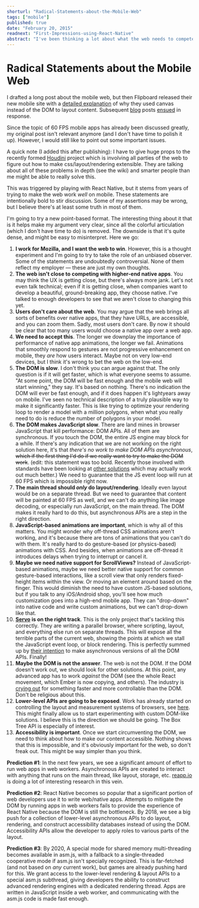 ```yaml
---
shorturl: "Radical-Statements-about-the-Mobile-Web"
tags: ["mobile"]
published: true
date: "February 20, 2015"
readnext: "First-Impressions-using-React-Native"
abstract: "I've been thinking a lot about what the web needs to compete with high-end native mobile apps. This is a list of bold statements that I think warrant discussion for getting the web to perform well on mobile."
---
```


# Radical Statements about the Mobile Web

I drafted a long post about the mobile web, but then Flipboard released their new mobile site with a [detailed explanation](http://engineering.flipboard.com/2015/02/mobile-web/) of why they used canvas instead of the DOM to layout content. Subsequent [blog](http://rachelnabors.com/2015/02/15/accessibility-vs-ux/) posts [ensued](http://christianheilmann.com/2015/02/15/flipboard-and-the-mobile-web-dream/) in response.

Since the topic of 60 FPS mobile apps has already been discussed greatly, my original post isn't relevant anymore (and I don't have time to polish it up). However, I would still like to point out some important issues.

A quick note (I added this after publishing): I have to give huge props to the recently formed [Houdini](https://wiki.css-houdini.org/) project which is involving all parties of the web to figure out how to make css/layout/rendering extensible. They are talking about all of these problems in depth (see the wiki) and smarter people than me might be able to really solve this.

This was triggered by playing with React Native, but it stems from years of trying to make the web work *well* on mobile. These statements are intentionally bold to stir discussion. Some of my assertions may be wrong, but I believe there's at least some truth in most of them.

I'm going to try a new point-based format. The interesting thing about it that is it helps make my argument very clear, since all the colorful articulation (which I don't have time to do) is removed. The downside is that it's quite dense, and might be easy to misinterpret. Here we go:

1. **I work for Mozilla, and I want the web to win**. However, this is a thought experiment and I'm going to try to take the role of an unbiased observer. Some of the statements are undoubtedly controversial. None of them reflect my employer &mdash; these are just my own thoughts.
2. **The web isn't close to competing with higher-end native apps**. You may think the UX is getting close, but there's always more jank. Let's not even talk technical; even if it is getting close, when companies want to develop a beautiful, ground-breaking app, they choose native. I've talked to enough developers to see that we aren't close to changing this yet.
4. **Users don't care about the web**. You may argue that the web brings all sorts of benefits over native apps, that they have URLs, are accessible, and you can zoom them. Sadly, most users don't care. By now it should be clear that too many users would choose a native app over a web app.
3. **We need to accept this**. The longer we downplay the importance of performance of native app animations, the longer we fail. Animations that smoothly respond to gestures are not progressive enhancement on mobile, they *are* how users interact. Maybe not on very low-end devices, but I think it's wrong to bet the web on the low-end.
4. **The DOM is slow**. I don't think you can argue against that. The only question is if it will get faster, which is what everyone seems to assume. "At some point, the DOM will be fast enough and the mobile web will start winning," they say. It's based on nothing. There's no indication the DOM will ever be fast enough, and if it does happen it's lightyears away on mobile. I've seen no technical description of a truly plausible way to make it significantly faster. This is like trying to optimize your rendering loop to render a model with a million polygons, when what you really need to do is reduce the number of polygons in your model.
5. **The DOM makes JavaScript slow**. There are land mines in browser JavaScript that kill performance: DOM APIs. All of them are synchronous. If you touch the DOM, the entire JS engine may block for a while. If there's any indication that we are not working on the right solution here, it's that *there's no work to make DOM APIs asynchronous*, <strike>which if the first thing I'd do if we really want to try to make the DOM work</strike>. (edit: this statement was too bold. Recently those involved with standards have been looking at [other solutions](https://groups.google.com/forum/#!topic/mozilla.dev.servo/m4g6fnmYOoI) which may actually work out much better.) We need to guarantee that the JS event loop will run at 60 FPS which is impossible right now.
6. **The main thread should *only* do layout/rendering**. Ideally even layout would be on a separate thread. But we need to guarantee that content will be painted at 60 FPS as well, and we can't do anything like image decoding, or especially run JavaScript, on the main thread. The DOM makes it really hard to do this, but asynchronous APIs are a step in the right direction.
6. **JavaScript-based animations are important**, which is why all of this matters. You might wonder why off-thread CSS animations aren't working, and it's because there are tons of animations that you can't do with them. It's really hard to do gesture-based (or physics-based) animations with CSS. And besides, when animations are off-thread it introduces delays when trying to interrupt or cancel it.
7. **Maybe we need native support for ScrollViews?** Instead of JavaScript-based animations, maybe we need better native support for common gesture-based interactions, like a scroll view that only renders fixed-height items within the view. Or moving an element around based on the finger. This would diminish the need to have custom JS-based solutions, but if you talk to any iOS/Android shop, you'll see how much customization goes into a high-end mobile app. They can "drop-down" into native code and write custom animations, but we can't drop-down like that.
8. **[Servo](https://github.com/servo/servo) is on the right track**. This is the only project that's tackling this correctly. They are writing a parallel browser, where scripting, layout, and everything else run on separate threads. This will expose all the terrible parts of the current web, showing the points at which we stall the JavaScript event loop, or block rendering. This is perfectly summed up by [their intention](https://news.ycombinator.com/item?id=9011767) to make asynchronous versions of all the DOM APIs. Finally!
9. **Maybe the DOM is not the answer**. The web is not the DOM. If the DOM doesn't work out, we should look for other solutions. At this point, any advanced app has to work *against* the DOM (see the whole React movement, which Ember is now copying, and others). The industry is [crying out](http://engineering.flipboard.com/2015/02/mobile-web/) for something faster and more controllable than the DOM. Don't be religious about this.
10. **Lower-level APIs are going to be exposed**. Work has already started on controlling the layout and measurement systems of browsers, see [here](https://github.com/glitterOrg/pipeline). This might finally allow us to start experimenting with custom DOM-like solutions. I believe this is the direction we should be going. The Box Tree API is especially of interest.
11. **Accessibility is important**. Once we start circumventing the DOM, we need to think about how to make our content accessible. Nothing shows that this is impossible, and it's obviously important for the web, so don't freak out. This might be way simpler than you think.

**Prediction #1**: In the next few years, we see a significant amount of effort to run web apps in web workers. Asynchronous APIs are created to interact with anything that runs on the main thread, like layout, storage, etc. [reapp.io](http://reapp.io/) is doing a lot of interesting research in this vein.

**Prediction #2**: React Native becomes so popular that a significant portion of web developers use it to write web/native apps. Attempts to mitigate the DOM by running apps in web workers fails to provide the experience of React Native because the DOM is still the bottleneck. By 2018, we see a big push for a collection of lower-level asynchronous APIs to do layout, rendering, and construct accessibility databases instead of using the DOM. Accessibility APIs allow the developer to apply roles to various parts of the layout.

**Prediction #3**: By 2020, A special mode for shared memory multi-threading becomes available in asm.js, with a fallback to a single-threaded cooperative mode if asm.js isn't specially recognized. This is far-fetched (and not based on *any* current work), but games are already pushing hard for this. We grant access to the lower-level rendering & layout APIs to a special asm.js subthread, giving developers the ability to construct advanced rendering engines with a dedicated rendering thread. Apps are written in JavaScript inside a web worker, and communicating with the asm.js code is made fast enough.

<style>article ol li { margin: 1em 0 }</style>
